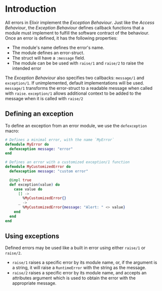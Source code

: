 # Introduction

All errors in Elixir implement the _Exception Behaviour_. Just like the _Access Behaviour_, the _Exception Behaviour_ defines callback functions that a module must implement to fulfill the software contract of the behaviour. Once an error is defined, it has the following properties:

- The module's name defines the error's name.
- The module defines an error-struct.
- The struct will have a `:message` field.
- The module can be be used with `raise/1` and `raise/2` to raise the intended error

The _Exception Behaviour_ also specifies two callbacks: `message/1` and `exception/1`. If unimplemented, default implementations will be used. `message/1` transforms the error-struct to a readable message when called with `raise`. `exception/1` allows additional context to be added to the message when it is called with `raise/2`

## Defining an exception

To define an exception from an error module, we use the `defexception` macro:

```elixir
# Defines a minimal error, with the name `MyError`
defmodule MyError do
  defexception message: "error"
end

# Defines an error with a customized exception/1 function
defmodule MyCustomizedError do
  defexception message: "custom error"

  @impl true
  def exception(value) do
    case value do
      [] ->
        %MyCustomizedError{}
      _ ->
        %MyCustomizedError{message: "Alert: " <> value}
    end
  end
end
```

## Using exceptions

Defined errors may be used like a built in error using either `raise/1` or `raise/2`.

- `raise/1` raises a specific error by its module name, or, if the argument is a string, it will raise a `RuntimeError` with the string as the message.
- `raise/2` raises a specific error by its module name, and accepts an attributes argument which is used to obtain the error with the appropriate message.
